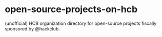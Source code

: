 # open-source-projects-on-hcb
(unofficial) HCB organization directory for open-source projects fiscally sponsored by @hackclub.
